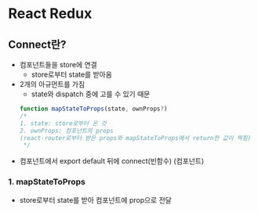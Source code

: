 # React Redux

## Connect란?

- 컴포넌트들을 store에 연결
  - store로부터 state를 받아옴
- 2개의 아규먼트를 가짐
  - state와 dispatch 중에 고를 수 있기 때문
  ```js
  function mapStateToProps(state, ownProps?)
  /*
  1. state: store로부터 온 것
  2. ownProps: 컴포넌트의 props
  (react-router로부터 받은 props와 mapStateToProps에서 return한 값이 찍힘)
   */
  ```
- 컴포넌트에서 export default 뒤에 connect(빈함수) (컴포넌트)

### 1. mapStateToProps

- store로부터 state를 받아 컴포넌트에 prop으로 전달
